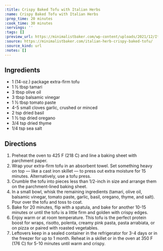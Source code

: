 ```yaml
---
:title: Crispy Baked Tofu with Italian Herbs
:name: Crispy Baked Tofu with Italian Herbs
:prep_time: 20 minutes
:cook_time: 30 minutes
:servings: ''
:tags: []
:preview_url: https://minimalistbaker.com/wp-content/uploads/2021/12/Italian-Herbed-Tofu-SQUARE-200x200.jpg
:source: https://minimalistbaker.com/italian-herb-crispy-baked-tofu/
:source_kind: url
:notes: []
---
```


## Ingredients
- 1 (14-oz.) package extra-firm tofu
- 1 ½ tbsp tamari
- 3 tbsp olive oil
- 3 tbsp balsamic vinegar
- 1 ½ tbsp tomato paste
- 4-5 small cloves garlic, crushed or minced
- 2 tsp dried basil
- 1 ½ tsp dried oregano
- 3/4 tsp dried thyme
- 1/4 tsp sea salt


## Directions
1. Preheat the oven to 425 F (218 C) and line a baking sheet with parchment paper.
2. Wrap your extra-firm tofu in an absorbent towel. Set something heavy on top — like a cast iron skillet — to press out extra moisture for 15 minutes. Alternatively, use a tofu press.
3. Crumble the tofu into pieces less than 1/2-inch in size and arrange them on the parchment-lined baking sheet.
4. In a small bowl, whisk the remaining ingredients (tamari, olive oil, balsamic vinegar, tomato paste, garlic, basil, oregano, thyme, and salt). Pour over the tofu and toss to coat.
5. Bake for 20 minutes, flip with a spatula, and bake for another 10-15 minutes or until the tofu is a little firm and golden with crispy edges.
6. Enjoy warm or at room temperature. This tofu is the perfect protein boost for wraps, risotto, polenta, creamy pink pasta, pasta arrabiata, or on pizza or paired with roasted vegetables.
7. Leftovers keep in a sealed container in the refrigerator for 3-4 days or in the freezer for up to 1 month. Reheat in a skillet or in the oven at 350 F (176 C) for 5-10 minutes until warm and crispy.
